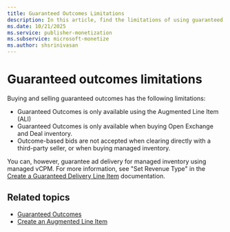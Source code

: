 ```yaml
---
title: Guaranteed Outcomes Limitations
description: In this article, find the limitations of using guaranteed outcomes.
ms.date: 10/21/2025
ms.service: publisher-monetization
ms.subservice: microsoft-monetize
ms.author: shsrinivasan
---
```


# Guaranteed outcomes limitations

Buying and selling guaranteed outcomes has the following limitations:

- Guaranteed Outcomes is only available using the Augmented Line Item (ALI)
- Guaranteed Outcomes is only available when buying Open Exchange and Deal inventory.
- Outcome-based bids are not accepted when clearing directly with a third-party seller, or when buying managed inventory.

You can, however, guarantee ad delivery for managed inventory using managed vCPM. For more information, see "Set Revenue Type" in the [Create a Guaranteed Delivery Line Item](create-a-guaranteed-delivery-line-item.md) documentation.

## Related topics

- [Guaranteed Outcomes](guaranteed-outcomes.md)
- [Create an Augmented Line Item](create-an-augmented-line-item-ali.md)
